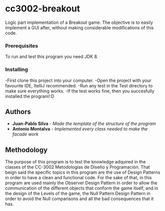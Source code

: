 # cc3002-breakout
Logic part implementation of a Breakout game. The objective is to easily implement a GUI after, without making considerable modifications of this code.

### Prerequisites
To run and test this program you need JDK 8.

### Installing
-First clone this project into your computer.
-Open the project with your favourite IDE, ItelliJ recommended.
-Run any test in the Test directory to make sure everything works.
-If the test works fine, then you succesfully installed the program!:D

## Authors
* **Juan-Pablo Silva** - *Made the template of the structure of the program*
* **Antonio Montalva** - *Implemented every class needed to make the facade work*

## Methodology
The purpose of this program is to test the knowledge adquired in the classes of the CC-3002 Metodologías de
Diseño y Programación. That beign said the specific topics in this program are the use of Design Patterns
in order to have a clean and functional code. For the sake of that, in this program are used mainly the Observer
Design Pattern in order to allow the communication of the different objects that conform the game itself, and
in the design of the Levels of the game, the Null Pattern Design Pattern in order to avoid the Null comparisons and
all the bad consequences that it has.
